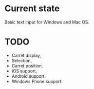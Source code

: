 # Current state
Basic text input for Windows and Mac OS. 

# TODO
* Carret display,
* Selection,
* Carret position,
* iOS support,
* Android support,
* Windows Phone support.